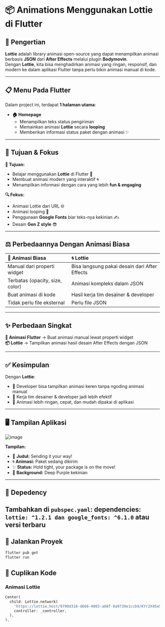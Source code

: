 # 📦 Animations Menggunakan Lottie di Flutter

## 📖 Pengertian  
**Lottie** adalah library animasi open-source yang dapat menampilkan animasi berbasis **JSON** dari **After Effects** melalui plugin **Bodymovin**.  
Dengan **Lottie**, kita bisa menghadirkan animasi yang ringan, responsif, dan modern ke dalam aplikasi Flutter tanpa perlu bikin animasi manual di kode.

---

## 📋 Menu Pada Flutter  
Dalam project ini, terdapat **1 halaman utama**:
- **🏠 Homepage**
  - Menampilkan teks status pengiriman
  - Memainkan animasi **Lottie** secara **looping**
  - Memberikan informasi status paket dengan animasi ✨

---

## 🎯 Tujuan & Fokus  
**🎨 Tujuan:**  
- Belajar menggunakan **Lottie** di Flutter 📱  
- Membuat animasi modern yang interaktif 🌀  
- Menampilkan informasi dengan cara yang lebih **fun & engaging**

**🔍 Fokus:**  
- Animasi Lottie dari URL 🌐  
- Animasi looping 🔁  
- Penggunaan **Google Fonts** biar teks-nya kekinian ✍️  
- Desain **Gen Z style** 😎

---

## ⚖️ Perbedaannya Dengan Animasi Biasa  
| 🎨 Animasi Biasa | 🌀 Lottie |
|:----------------|:------------|
| Manual dari properti widget | Bisa langsung pakai desain dari After Effects |
| Terbatas (opacity, size, color) | Animasi kompleks dalam JSON |
| Buat animasi di kode | Hasil kerja tim desainer & developer |
| Tidak perlu file eksternal | Perlu file JSON |

---

## ✨ Perbedaan Singkat  
**🔧 Animasi Flutter** → Buat animasi manual lewat properti widget  
**📦 Lottie** → Tampilkan animasi hasil desain After Effects dengan JSON  

---

## ✅ Kesimpulan  
Dengan **Lottie**:
- 🚀 Developer bisa tampilkan animasi keren tanpa ngoding animasi manual
- 🤝 Kerja tim desainer & developer jadi lebih efektif
- 📱 Animasi lebih ringan, cepat, dan mudah dipakai di aplikasi

---

## 🖥️ Tampilan Aplikasi  
![image](https://github.com/user-attachments/assets/8a362419-bde7-409e-a212-8bc68b5f51d3)

**Tampilan:**
- 🚀 **Judul:** Sending it your way!
- 🌀 **Animasi:** Paket sedang dikirim
- ✨ **Status:** Hold tight, your package is on the move!
- 🎨 **Background:** Deep Purple kekinian  

---

## 🔧 Depedency
Tambahkan di `pubspec.yaml`: dependencies: `lottie: ^1.2.1 dan google_fonts: ^6.1.0` atau versi terbaru
---  
  

## 🚀 Jalankan Proyek

```bash
flutter pub get
flutter run
```

## 💾 Cuplikan Kode  

### Animasi Lottie
```dart
Center(
  child: Lottie.network(
    'https://lottie.host/9790d318-d666-4003-a68f-8a9739e1ccb9/KYr2X45e54.json',
    controller: _controller,
  ),
),

